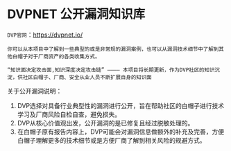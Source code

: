 # DVPNET 公开漏洞知识库

`DVP官网`：https://dvpnet.io/



`你可以从本项目中了解到一些典型的或是非常规的漏洞案例，也可以从漏洞技术细节中了解到其他白帽子对于厂商资产的各类收集方式。`

`“知识面决定攻击面,知识深度决定攻击链” ————
本项目将长期更新，作为DVP社区的知识沉淀，供社区白帽子、厂商、安全从业人员不断扩展自身的知识面`


关于公开漏洞说明：
1. DVP选择对具备行业典型性的漏洞进行公开，旨在帮助社区的白帽子进行技术学习及厂商风险自检自查，避免损失。
2. DVP从核心价值观出发，公开漏洞的是已修复且经过脱敏处理的。
3. 在白帽子原有报告内容上，DVP可能会对漏洞信息做额外的补充及完善，方便白帽子理解更多的技术细节或是方便厂商了解到相关风险的规避方式。

